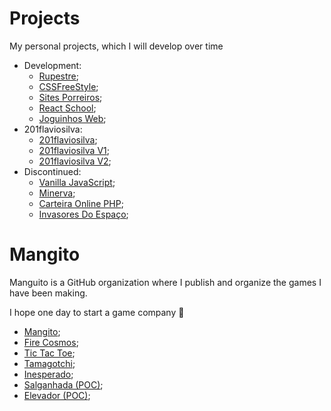 # Projects

My personal projects, which I will develop over time

- Development:
  - [Rupestre](https://201flaviosilva.github.io/Rupestre/);
  - [CSSFreeStyle](https://201flaviosilva.github.io/CSSFreeStyle/);
  - [Sites Porreiros](https://sitesporreiros.netlify.app/);
  - [React School](https://react-school-beryl.vercel.app/);
  - [Joguinhos Web](https://joguinhosweb.netlify.app/);
- 201flaviosilva:
  - [201flaviosilva](https://201flaviosilva.github.io/);
  - [201flaviosilva V1](https://201flaviosilvav1.netlify.app/);
  - [201flaviosilva V2](https://201flaviosilvav2.netlify.app/);
- Discontinued:
  - [Vanilla JavaScript](https://201flaviosilva.github.io/VanillaJavaScript/);
  - [Minerva](https://github.com/201flaviosilva/Minerva);
  - [Carteira Online PHP](https://github.com/201flaviosilva/CarteiraOnline);
  - [Invasores Do Espaço](https://sites.google.com/view/invasores-do-espao-vb);

# Mangito

Manguito is a GitHub organization where I publish and organize the games I have been making.

I hope one day to start a game company 🥲

- [Mangito](https://mangito.github.io/Manguito/);
- [Fire Cosmos](https://mangito.github.io/FireCosmos/);
- [Tic Tac Toe](https://mangito.github.io/TicTacToe/);
- [Tamagotchi](https://mangito.github.io/Tamagotchi/);
- [Inesperado](https://mangito.github.io/Inesperado/);
- [Salganhada (POC)](https://mangito.github.io/Salganhada/);
- [Elevador (POC)](https://mangito.github.io/Elevador/);
